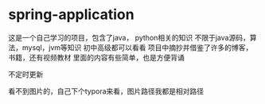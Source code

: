# spring-application
这是一个自己学习的项目，包含了java， python相关的知识
不限于java源码，算法，mysql，jvm等知识
初中高级都可以看看
项目中摘抄并借鉴了许多的博客，书籍，还有视频教材
里面的内容有些简单，也是方便背诵

不定时更新

看不到图片的，自己下个typora来看，图片路径我都是相对路径


